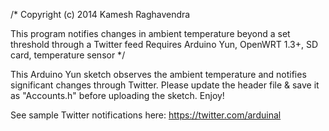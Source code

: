 /*
  Copyright (c) 2014 Kamesh Raghavendra

  This program notifies changes in ambient temperature beyond a
  set threshold through a Twitter feed
  Requires Arduino Yun, OpenWRT 1.3+, SD card, temperature sensor
*/

This Arduino Yun sketch observes the ambient temperature and notifies
significant changes through Twitter. Please update the header file &
save it as "Accounts.h" before uploading the sketch. Enjoy!

See sample Twitter notifications here: https://twitter.com/arduinal
